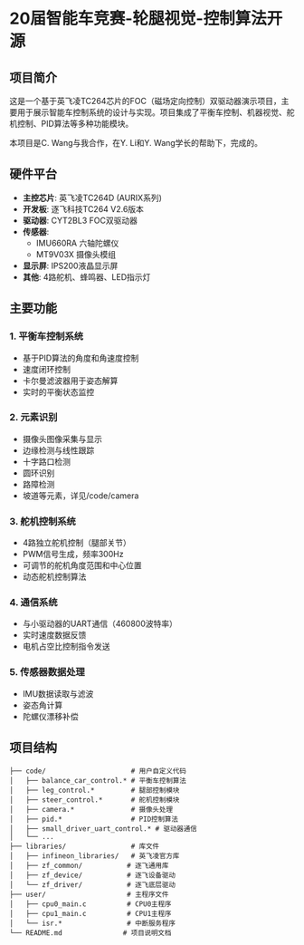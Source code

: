 # 20届智能车竞赛-轮腿视觉-控制算法开源

## 项目简介

这是一个基于英飞凌TC264芯片的FOC（磁场定向控制）双驱动器演示项目，主要用于展示智能车控制系统的设计与实现。项目集成了平衡车控制、机器视觉、舵机控制、PID算法等多种功能模块。

本项目是C. Wang与我合作，在Y. Li和Y. Wang学长的帮助下，完成的。

## 硬件平台

- **主控芯片**: 英飞凌TC264D (AURIX系列)
- **开发板**: 逐飞科技TC264 V2.6版本
- **驱动器**: CYT2BL3 FOC双驱动器
- **传感器**: 
  - IMU660RA 六轴陀螺仪
  - MT9V03X 摄像头模组
- **显示屏**: IPS200液晶显示屏
- **其他**: 4路舵机、蜂鸣器、LED指示灯

## 主要功能

### 1. 平衡车控制系统
- 基于PID算法的角度和角速度控制
- 速度闭环控制
- 卡尔曼滤波器用于姿态解算
- 实时的平衡状态监控

### 2. 元素识别
- 摄像头图像采集与显示
- 边缘检测与线性跟踪
- 十字路口检测
- 圆环识别
- 路障检测
- 坡道等元素，详见/code/camera

### 3. 舵机控制系统
- 4路独立舵机控制（腿部关节）
- PWM信号生成，频率300Hz
- 可调节的舵机角度范围和中心位置
- 动态舵机控制算法

### 4. 通信系统
- 与小驱动器的UART通信（460800波特率）
- 实时速度数据反馈
- 电机占空比控制指令发送

### 5. 传感器数据处理
- IMU数据读取与滤波
- 姿态角计算
- 陀螺仪漂移补偿

## 项目结构

```
├── code/                     # 用户自定义代码
│   ├── balance_car_control.* # 平衡车控制算法
│   ├── leg_control.*         # 腿部控制模块
│   ├── steer_control.*       # 舵机控制模块
│   ├── camera.*              # 摄像头处理
│   ├── pid.*                 # PID控制算法
│   ├── small_driver_uart_control.* # 驱动器通信
│   └── ...
├── libraries/                # 库文件
│   ├── infineon_libraries/   # 英飞凌官方库
│   ├── zf_common/           # 逐飞通用库
│   ├── zf_device/           # 逐飞设备驱动
│   └── zf_driver/           # 逐飞底层驱动
├── user/                    # 主程序文件
│   ├── cpu0_main.c          # CPU0主程序
│   ├── cpu1_main.c          # CPU1主程序
│   └── isr.*                # 中断服务程序
└── README.md               # 项目说明文档
```
